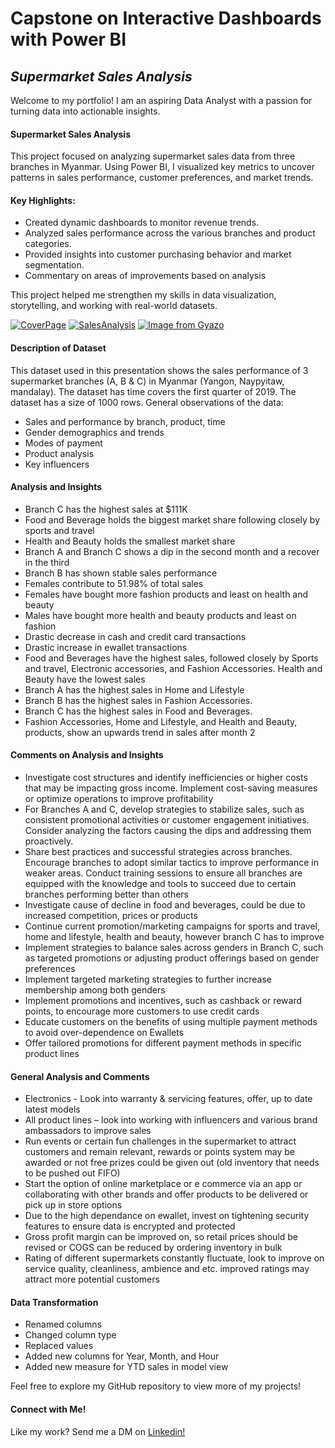# Capstone on Interactive Dashboards with Power BI
## _Supermarket Sales Analysis_ 
Welcome to my portfolio! I am an aspiring Data Analyst with a passion for turning data into actionable insights.

#### Supermarket Sales Analysis
This project focused on analyzing supermarket sales data from three branches in Myanmar. Using Power BI, I visualized key metrics to uncover patterns in sales performance, customer preferences, and market trends.

#### Key Highlights:
- Created dynamic dashboards to monitor revenue trends.
- Analyzed sales performance across the various branches and product categories.
- Provided insights into customer purchasing behavior and market segmentation.
- Commentary on areas of improvements based on analysis

This project helped me strengthen my skills in data visualization, storytelling, and working with real-world datasets.

[![CoverPage](https://i.gyazo.com/dd3c65956a0043afa1abc95b9b9f1f4e.png)](https://gyazo.com/dd3c65956a0043afa1abc95b9b9f1f4e)
[![SalesAnalysis](https://i.gyazo.com/458db712072bb713155cc74537bc318d.png)](https://gyazo.com/458db712072bb713155cc74537bc318d)
[![Image from Gyazo](https://i.gyazo.com/39ea66fc530f4efeb1d6f4696d0f9363.png)](https://gyazo.com/39ea66fc530f4efeb1d6f4696d0f9363)

#### Description of Dataset
This dataset used in this presentation shows the sales performance of 3 supermarket branches (A, B & C) in Myanmar (Yangon, Naypyitaw, mandalay). The dataset has time covers the first quarter of 2019. The dataset has a size of 1000 rows. General observations of the data:
- Sales and performance by branch, product, time
- Gender demographics and trends
- Modes of payment
- Product analysis
- Key influencers

#### Analysis and Insights
- Branch C has the highest sales at $111K
- Food and Beverage holds the biggest market share following closely by sports and travel
- Health and Beauty holds the smallest market share 
- Branch A and Branch C shows a dip in the second month and a recover in the third
- Branch B has shown stable sales performance
- Females contribute to 51.98% of total sales
- Females have bought more fashion products and least on health and beauty
- Males have bought more health and beauty products and least on fashion
- Drastic decrease in cash and credit card transactions 
- Drastic increase in ewallet transactions
- Food and Beverages have the highest sales, followed closely by Sports and travel, Electronic accessories, and Fashion Accessories. Health and Beauty have the lowest sales
- Branch A has the highest sales in Home and Lifestyle
- Branch B has the highest sales in Fashion Accessories.
- Branch C has the highest sales in Food and Beverages.
- Fashion Accessories, Home and Lifestyle, and Health and Beauty, products, show an upwards trend in sales after month 2

#### Comments on Analysis and Insights
- Investigate cost structures and identify inefficiencies or higher costs that may be impacting gross income. Implement cost-saving measures or optimize operations to improve profitability
- For Branches A and C, develop strategies to stabilize sales, such as consistent promotional activities or customer engagement initiatives. Consider analyzing the factors causing the dips and addressing them proactively.
- Share best practices and successful strategies across branches. Encourage branches to adopt similar tactics to improve performance in weaker areas. Conduct training sessions to ensure all branches are equipped with the knowledge and tools to succeed due to certain branches performing better than others
- Investigate cause of decline in food and beverages, could be due to increased competition, prices or products
- Continue current promotion/marketing campaigns for sports and travel, home and lifestyle, health and beauty, however branch C has to improve
- Implement strategies to balance sales across genders in Branch C, such as targeted promotions or adjusting product offerings based on gender preferences
- Implement targeted marketing strategies to further increase membership among both genders
- Implement promotions and incentives, such as cashback or reward points, to encourage more customers to use credit cards
- Educate customers on the benefits of using multiple payment methods to avoid over-dependence on Ewallets
- Offer tailored promotions for different payment methods in specific product lines 

#### General Analysis and Comments
- Electronics - Look into warranty & servicing features, offer, up to date latest models
- All product lines – look into working with influencers and various brand ambassadors to improve sales
- Run events or certain fun challenges in the supermarket to attract customers and remain relevant, rewards or points system may be awarded or not free prizes could be given out (old inventory that needs to be pushed out FIFO)
- Start the option of online marketplace or e commerce via an app or collaborating with other brands and offer products to be delivered or pick up in store options
- Due to the high dependance on ewallet, invest on tightening security features to ensure data is encrypted and protected
- Gross profit margin can be improved on, so retail prices should be revised or COGS can be reduced by ordering inventory in bulk
- Rating of different supermarkets constantly fluctuate, look to improve on service quality, cleanliness, ambience and etc. improved ratings may attract more potential customers  

#### Data Transformation
-	Renamed columns
-	Changed column type
-	Replaced values
-	Added new columns for Year, Month, and Hour
-	Added new measure for YTD sales in model view

Feel free to explore my GitHub repository to view more of my projects!

#### Connect with Me!
Like my work? Send me a DM on [Linkedin!](https://www.linkedin.com/in/praveenkumar151295/)
